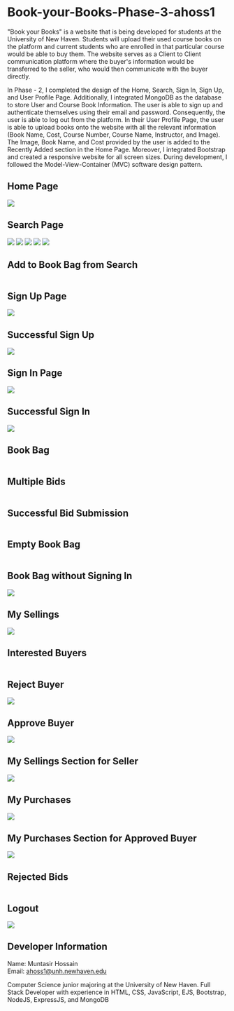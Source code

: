 # Book-your-Books-Phase-3-ahoss1

"Book your Books" is a website that is being developed for students at the University of New Haven. Students will upload their used course books on the platform and current students who are enrolled in that particular course would be able to buy them. The website serves as a Client to Client communication platform where the buyer's information would be transferred to the seller, who would then communicate with the buyer directly. <br>

In Phase - 2, I completed the design of the Home, Search, Sign In, Sign Up, and User Profile Page. Additionally, I integrated MongoDB as the database to store User and Course Book Information. The user is able to sign up and authenticate themselves using their email and password. Consequently, the user is able to log out from the platform. In their User Profile Page, the user is able to upload books onto the website with all the relevant information (Book Name, Cost, Course Number, Course Name, Instructor, and Image). The Image, Book Name, and Cost provided by the user is added to the Recently Added section in the Home Page. Moreover, I integrated Bootstrap and created a responsive website for all screen sizes. During development, I followed the Model-View-Container (MVC) software design pattern. 

## Home Page
<img src = "./screenshots/Home Page.png">

## Search Page
<img src = "./screenshots/Search (Case Insensitive).png">
<img src = "./screenshots/Search Result.png">
<img src = "./screenshots/Search with all Parameters.png">
<img src = "./screenshots/Search Results with all Parameters.png">
<img src = "./screenshots/Search Results with No Match.png">

## Add to Book Bag from Search
<img scr = "./screenshots/Add to Book Bag from Search.PNG">

## Sign Up Page
<img src = "./screenshots/Sign Up.png">

## Successful Sign Up
<img src = "./screenshots/Successful Sign Up and Login.PNG">

## Sign In Page
<img src = "./screenshots/Sign In.png">

## Successful Sign In
<img src = "./screenshots/Successful Sign In.png">

## Book Bag
<img scr ="./screenshots/Book Bag.PNG">

## Multiple Bids
<img scr = "./screenshots/Multiple Bids.png">

## Successful Bid Submission
<img scr = "./screenshots/Successful Bid Submission.PNG">

## Empty Book Bag
<img scr = "./screenshots/Empty Book Bag.PNG">

## Book Bag without Signing In
<img src = "./screenshots/Book Bag without Sign In.PNG">

## My Sellings 
<img src = "./screenshots/My Sellings.png">

## Interested Buyers
<img scr = "./screenshots/Interested Buyers.png">

## Reject Buyer
<img src = "./screenshots/Reject Buyer.PNG">

## Approve Buyer
<img src = "./screenshots/Sold Buyer.PNG">

## My Sellings Section for Seller
<img src = "./screenshots/Approve Buyer Sold.PNG">

## My Purchases
<img src = "./screenshots/My Purchases.PNG">

## My Purchases Section for Approved Buyer
<img src = "./screenshots/Purchased Approve Buyer.PNG">

## Rejected Bids
<img scr = "./screenshots/Rejected Bids.png">

## Logout
<img src = "./screenshots/Log Out.PNG">

## Developer Information

Name: Muntasir Hossain <br>
Email: ahoss1@unh.newhaven.edu <br>

Computer Science junior majoring at the University of New Haven. Full Stack Developer with experience in HTML, CSS, JavaScript, EJS, Bootstrap, NodeJS, ExpressJS, and MongoDB 


